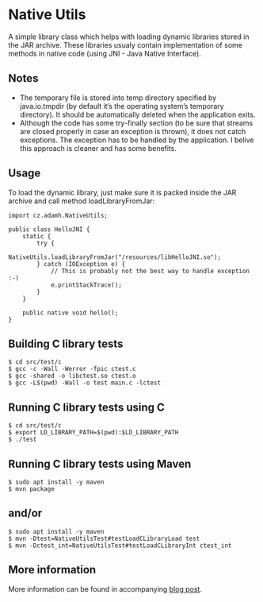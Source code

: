 # Native Utils
A simple library class which helps with loading dynamic libraries stored in the JAR archive. These libraries usualy contain implementation of some methods in native code (using JNI - Java Native Interface).

## Notes
 * The temporary file is stored into temp directory specified by java.io.tmpdir (by default it’s the operating system’s temporary directory). It should be automatically deleted when the application exits.
 * Although the code has some try-finally section (to be sure that streams are closed properly in case an exception is thrown), it does not catch exceptions. The exception has to be handled by the application. I belive this approach is cleaner and has some benefits.

## Usage
To load the dynamic library, just make sure it is packed inside the JAR archive and call method loadLibraryFromJar:

    import cz.adamh.NativeUtils;
     
    public class HelloJNI {  
        static {   
            try {    
                NativeUtils.loadLibraryFromJar("/resources/libHelloJNI.so");   
            } catch (IOException e) {
                // This is probably not the best way to handle exception :-)    
                e.printStackTrace();
            }    
        }  
     
        public native void hello();    
    }

## Building C library tests
```
$ cd src/test/c
$ gcc -c -Wall -Werror -fpic ctest.c
$ gcc -shared -o libctest.so ctest.o
$ gcc -L$(pwd) -Wall -o test main.c -lctest
```

## Running C library tests using C
```
$ cd src/test/c
$ export LD_LIBRARY_PATH=$(pwd):$LD_LIBRARY_PATH
$ ./test
```
## Running C library tests using Maven
```
$ sudo apt install -y maven
$ mvn package
```
## and/or
```
$ sudo apt install -y maven
$ mvn -Dtest=NativeUtilsTest#testLoadCLibraryLoad test
$ mvn -Dctest_int=NativeUtilsTest#testLoadCLibraryInt ctest_int
```

## More information
More information can be found in accompanying [blog post][1].

[1]: https://www.adamheinrich.com/blog/2012/12/how-to-load-native-jni-library-from-jar/
